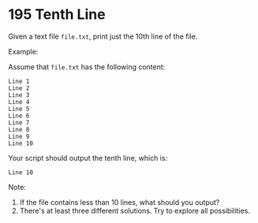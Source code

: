 # 195 Tenth Line

Given a text file `file.txt`, print just the 10th line of the file.

Example:

Assume that `file.txt` has the following content:

```text
Line 1
Line 2
Line 3
Line 4
Line 5
Line 6
Line 7
Line 8
Line 9
Line 10
```

Your script should output the tenth line, which is:

```text
Line 10
```

Note:

1. If the file contains less than 10 lines, what should you output?
2. There's at least three different solutions. Try to explore all possibilities.
